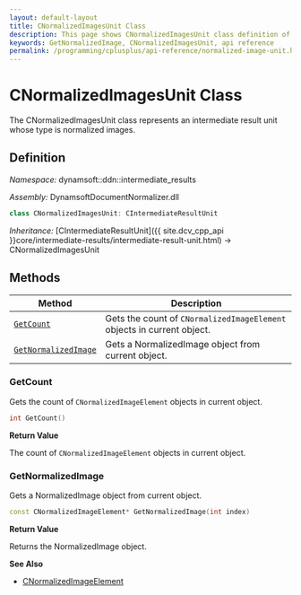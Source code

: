 ```yaml
---
layout: default-layout
title: CNormalizedImagesUnit Class
description: This page shows CNormalizedImagesUnit class definition of Dynamsoft Document Normalizer SDK C++ Edition.
keywords: GetNormalizedImage, CNormalizedImagesUnit, api reference
permalink: /programming/cplusplus/api-reference/normalized-image-unit.html
---
```


# CNormalizedImagesUnit Class

The CNormalizedImagesUnit class represents an intermediate result unit whose type is normalized images.

## Definition

*Namespace:* dynamsoft::ddn::intermediate_results

*Assembly:* DynamsoftDocumentNormalizer.dll

```cpp
class CNormalizedImagesUnit: CIntermediateResultUnit
```

*Inheritance:* [CIntermediateResultUnit]({{ site.dcv_cpp_api }}core/intermediate-results/intermediate-result-unit.html) -> CNormalizedImagesUnit

## Methods

| Method | Description |
|--------|-------------|
| [`GetCount`](#getcount) | Gets the count of `CNormalizedImageElement` objects in current object. |
| [`GetNormalizedImage`](#getnormalizedimage) | Gets a NormalizedImage object from current object. |

### GetCount

Gets the count of `CNormalizedImageElement` objects in current object.

```cpp
int GetCount() 
```

**Return Value**

The count of `CNormalizedImageElement` objects in current object.

### GetNormalizedImage

Gets a NormalizedImage object from current object.

```cpp
const CNormalizedImageElement* GetNormalizedImage(int index)
```

**Return Value**

Returns the NormalizedImage object.

**See Also**

* [CNormalizedImageElement]({{cpp_api}}normalized-image-element.html)
